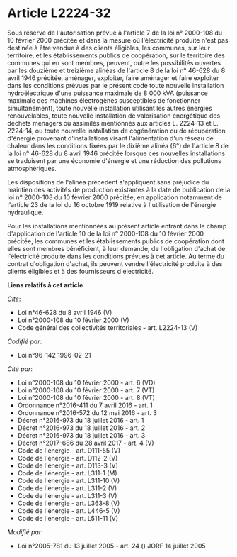 # Article L2224-32

Sous réserve de l'autorisation prévue à l'article 7 de la loi n° 2000-108 du 10 février 2000 précitée et dans la mesure où
l'électricité produite n'est pas destinée à être vendue à des clients éligibles, les communes, sur leur territoire, et les
établissements publics de coopération, sur le territoire des communes qui en sont membres, peuvent, outre les possibilités
ouvertes par les douzième et treizième alinéas de l'article 8 de la loi n° 46-628 du 8 avril 1946 précitée, aménager,
exploiter, faire aménager et faire exploiter dans les conditions prévues par le présent code toute nouvelle installation
hydroélectrique d'une puissance maximale de 8 000 kVA (puissance maximale des machines électrogènes susceptibles de
fonctionner simultanément), toute nouvelle installation utilisant les autres énergies renouvelables, toute nouvelle
installation de valorisation énergétique des déchets ménagers ou assimilés mentionnés aux articles L. 2224-13 et L. 2224-14,
ou toute nouvelle installation de cogénération ou de récupération d'énergie provenant d'installations visant l'alimentation
d'un réseau de chaleur dans les conditions fixées par le dixième alinéa (6°) de l'article 8 de la loi n° 46-628 du 8 avril
1946 précitée lorsque ces nouvelles installations se traduisent par une économie d'énergie et une réduction des pollutions
atmosphériques. 

Les dispositions de l'alinéa précédent s'appliquent sans préjudice du maintien des activités de production existantes à la
date de publication de la loi n° 2000-108 du 10 février 2000 précitée, en application notamment de l'article 23 de la loi du
16 octobre 1919 relative à l'utilisation de l'énergie hydraulique. 

Pour les installations mentionnées au présent article entrant dans le champ d'application de l'article 10 de la loi n°
2000-108 du 10 février 2000 précitée, les communes et les établissements publics de coopération dont elles sont membres
bénéficient, à leur demande, de l'obligation d'achat de l'électricité produite dans les conditions prévues à cet article. Au
terme du contrat d'obligation d'achat, ils peuvent vendre l'électricité produite à des clients éligibles et à des
fournisseurs d'électricité.

**Liens relatifs à cet article**

_Cite_:

  - Loi n°46-628 du 8 avril 1946 (V)
  - Loi n°2000-108 du 10 février 2000 (V)
  - Code général des collectivités territoriales - art. L2224-13 (V)

_Codifié par_:

  - Loi n°96-142 1996-02-21

_Cité par_:

  - Loi n°2000-108 du 10 février 2000 - art. 6 (VD)
  - Loi n°2000-108 du 10 février 2000 - art. 7 (VT)
  - Loi n°2000-108 du 10 février 2000 - art. 8 (VT)
  - Ordonnance n°2016-411 du 7 avril 2016 - art. 1
  - Ordonnance n°2016-572 du 12 mai 2016 - art. 3
  - Décret n°2016-973 du 18 juillet 2016 - art. 1
  - Décret n°2016-973 du 18 juillet 2016 - art. 2
  - Décret n°2016-973 du 18 juillet 2016 - art. 3
  - Décret n°2017-686 du 28 avril 2017 - art. 4 (V)
  - Code de l'énergie - art. D111-55 (V)
  - Code de l'énergie - art. D112-2 (V)
  - Code de l'énergie - art. D113-3 (V)
  - Code de l'énergie - art. L311-1 (M)
  - Code de l'énergie - art. L311-10 (V)
  - Code de l'énergie - art. L311-2 (V)
  - Code de l'énergie - art. L311-3 (V)
  - Code de l'énergie - art. L363-8 (V)
  - Code de l'énergie - art. L446-5 (V)
  - Code de l'énergie - art. L511-11 (V)

_Modifié par_:

  - Loi n°2005-781 du 13 juillet 2005 - art. 24 () JORF 14 juillet 2005
